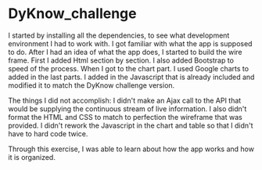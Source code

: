 # DyKnow_challenge

I started by installing all the dependencies, to see what development environment I had to work with. I got familiar with what the app is supposed to do. After I had an idea of what the app does, I started to build the wire frame. First I added Html section by section. I also added Bootstrap to speed of the process. When I got to the chart part. I used Google charts to added in the last parts. I added in the Javascript that is already included and modified it to match the DyKnow challenge version.

The things I did not accomplish: I didn't make an Ajax call to the API that would be supplying the continuous stream of live information. I also didn't format the HTML and CSS to match to perfection the wireframe that was provided. I didn't rework the Javascript in the chart and table so that I didn't have to hard code twice.

Through this exercise, I was able to learn about how the app works and how it is organized.
